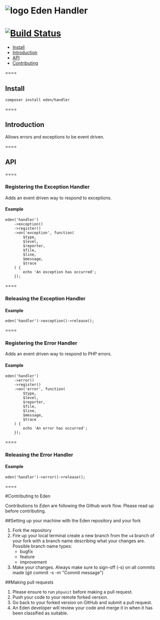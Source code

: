 ![logo](http://eden.openovate.com/assets/images/cloud-social.png) Eden Handler
====
[![Build Status](https://api.travis-ci.org/Eden-PHP/Handler.png)](https://travis-ci.org/Eden-PHP/Handler)
====

- [Install](#install)
- [Introduction](#intro)
- [API](#api)
- [Contributing](#contributing)

====

<a name="install"></a>
## Install

`composer install eden/handler`

====

<a name="intro"></a>
## Introduction

Allows errors and exceptions to be event driven.

====

<a name="api"></a>
## API

====

### Registering the Exception Handler

Adds an event driven way to respond to exceptions.

#### Example

```
eden('handler')
	->exception()
	->register()
	->on('exception', function(
		$type,
		$level,
        $reporter,
		$file,
		$line,
        $message,
		$trace
	) {
		echo 'An exception has occurred';
	});
```

====

### Releasing the Exception Handler

#### Example

```
eden('handler')->exception()->release();
```

====

### Registering the Error Handler

Adds an event driven way to respond to PHP errors.

#### Example

```
eden('handler')
	->error()
	->register()
	->on('error', function(
		$type,
		$level,
        $reporter,
		$file,
		$line,
        $message,
		$trace
	) {
		echo 'An error has occurred';
	});
```

====

### Releasing the Error Handler

#### Example

```
eden('handler')->error()->release();
```

====

<a name="contributing"></a>
#Contributing to Eden

Contributions to *Eden* are following the Github work flow. Please read up before contributing.

##Setting up your machine with the Eden repository and your fork

1. Fork the repository
2. Fire up your local terminal create a new branch from the `v4` branch of your 
fork with a branch name describing what your changes are. 
 Possible branch name types:
    - bugfix
    - feature
    - improvement
3. Make your changes. Always make sure to sign-off (-s) on all commits made (git commit -s -m "Commit message")

##Making pull requests

1. Please ensure to run `phpunit` before making a pull request.
2. Push your code to your remote forked version.
3. Go back to your forked version on GitHub and submit a pull request.
4. An Eden developer will review your code and merge it in when it has been classified as suitable.